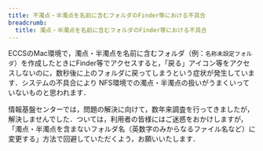 ```yaml
---
title: 不濁点・半濁点を名前に含むフォルダのFinder等における不具合
breadcrumb:
  title: 濁点・半濁点を名前に含むフォルダのFinder等における不具合
---
```

ECCSのMac環境で，濁点・半濁点を名前に含むフォルダ（例：`名称未設定フォルダ`）を作成したときにFinder等でアクセスすると，「戻る」アイコン等をアクセスしないのに，数秒後に上のフォルダに戻ってしまうという症状が発生しています．システムの不具合により NFS環境での濁点・半濁点の扱いがうまくいっていないものと思われます．

情報基盤センターでは，問題の解決に向けて，数年来調査を行ってきましたが，解決しませんでした．ついては，利用者の皆様にはご迷惑をおかけしますが，「濁点・半濁点を含まないフォルダ名（英数字のみからなるファイル名など）に変更する」方法で回避していただくよう，お願いいたします．